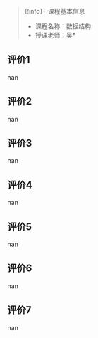 >[!info]+ 课程基本信息
>
> - 课程名称：数据结构
> - 授课老师：吴*

## 评价1

nan
## 评价2

nan
## 评价3

nan
## 评价4

nan
## 评价5

nan
## 评价6

nan
## 评价7

nan

